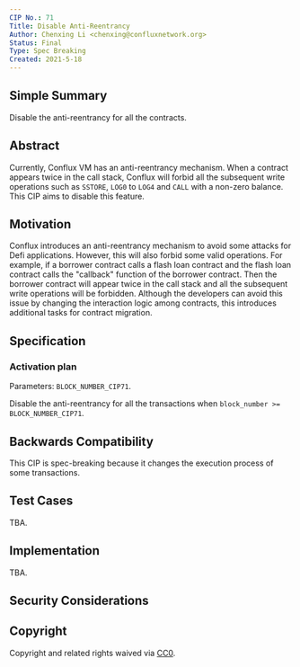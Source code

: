 ```yaml
---
CIP No.: 71
Title: Disable Anti-Reentrancy
Author: Chenxing Li <chenxing@confluxnetwork.org>
Status: Final
Type: Spec Breaking
Created: 2021-5-18
---
```


## Simple Summary
Disable the anti-reentrancy for all the contracts. 

## Abstract
Currently, Conflux VM has an anti-reentrancy mechanism. When a contract appears twice in the call stack, Conflux will forbid all the subsequent write operations such as `SSTORE`, `LOG0` to `LOG4` and `CALL` with a non-zero balance. This CIP aims to disable this feature.

## Motivation
Conflux introduces an anti-reentrancy mechanism to avoid some attacks for Defi applications. However, this will also forbid some valid operations. For example, if a borrower contract calls a flash loan contract and the flash loan contract calls the "callback" function of the borrower contract. Then the borrower contract will appear twice in the call stack and all the subsequent write operations will be forbidden. Although the developers can avoid this issue by changing the interaction logic among contracts, this introduces additional tasks for contract migration.

## Specification

### Activation plan

Parameters: `BLOCK_NUMBER_CIP71`. 

Disable the anti-reentrancy for all the transactions when `block_number >= BLOCK_NUMBER_CIP71`. 

## Backwards Compatibility

This CIP is spec-breaking because it changes the execution process of some transactions. 

## Test Cases
TBA.

## Implementation
TBA.

## Security Considerations


## Copyright
Copyright and related rights waived via [CC0](https://creativecommons.org/publicdomain/zero/1.0/).
